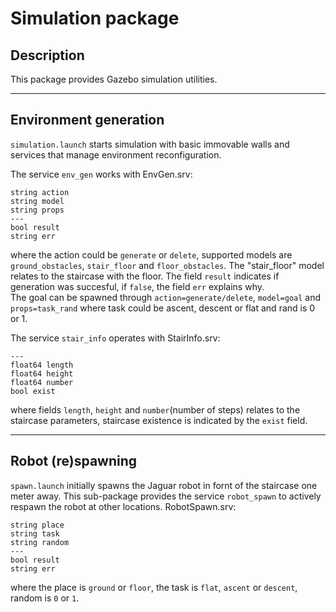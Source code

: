 # Simulation package

## Description
This package provides Gazebo simulation utilities.

- - -
## Environment generation
`simulation.launch` starts simulation with basic immovable walls and services that manage environment reconfiguration.

The service `env_gen` works with EnvGen.srv:
```
string action
string model
string props
---
bool result
string err
```
where the action could be `generate` or `delete`, supported models are `ground_obstacles`, `stair_floor` and `floor_obstacles`. 
The "stair_floor" model relates to the staircase with the floor.
The field `result` indicates if generation was succesful, if `false`, the field `err` explains why.  
The goal can be spawned through `action=generate/delete`, `model=goal` and `props=task_rand` where task could be ascent, descent or flat and rand is 0 or 1. 


The service `stair_info` operates with StairInfo.srv:
```
---
float64 length
float64 height
float64 number
bool exist
```
where fields `length`, `height` and `number`(number of steps) relates to the staircase parameters, staircase existence is indicated by the `exist` field.

- - -
## Robot (re)spawning

`spawn.launch` initially spawns the Jaguar robot in fornt of the staircase one meter away.
This sub-package provides the service `robot_spawn` to actively respawn the robot at other locations.
RobotSpawn.srv:

```
string place
string task
string random
---
bool result
string err
```

where the place is `ground` or `floor`, the task is `flat`, `ascent` or `descent`, random is `0` or `1`.



